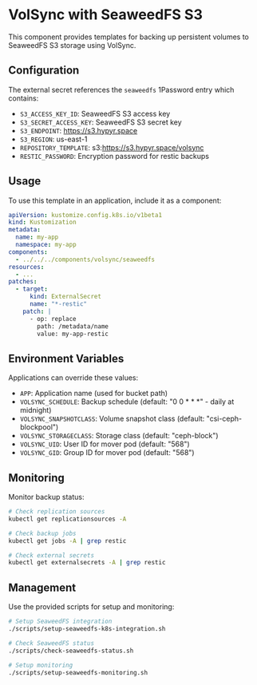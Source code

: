 # VolSync with SeaweedFS S3

This component provides templates for backing up persistent volumes to SeaweedFS S3 storage using VolSync.

## Configuration

The external secret references the `seaweedfs` 1Password entry which contains:

- `S3_ACCESS_KEY_ID`: SeaweedFS S3 access key
- `S3_SECRET_ACCESS_KEY`: SeaweedFS S3 secret key
- `S3_ENDPOINT`: https://s3.hypyr.space
- `S3_REGION`: us-east-1
- `REPOSITORY_TEMPLATE`: s3:https://s3.hypyr.space/volsync
- `RESTIC_PASSWORD`: Encryption password for restic backups

## Usage

To use this template in an application, include it as a component:

```yaml
apiVersion: kustomize.config.k8s.io/v1beta1
kind: Kustomization
metadata:
  name: my-app
  namespace: my-app
components:
  - ../../../components/volsync/seaweedfs
resources:
  - ...
patches:
  - target:
      kind: ExternalSecret
      name: "*-restic"
    patch: |
      - op: replace
        path: /metadata/name
        value: my-app-restic
```

## Environment Variables

Applications can override these values:

- `APP`: Application name (used for bucket path)
- `VOLSYNC_SCHEDULE`: Backup schedule (default: "0 0 * * *" - daily at midnight)
- `VOLSYNC_SNAPSHOTCLASS`: Volume snapshot class (default: "csi-ceph-blockpool")
- `VOLSYNC_STORAGECLASS`: Storage class (default: "ceph-block")
- `VOLSYNC_UID`: User ID for mover pod (default: "568")
- `VOLSYNC_GID`: Group ID for mover pod (default: "568")

## Monitoring

Monitor backup status:

```bash
# Check replication sources
kubectl get replicationsources -A

# Check backup jobs
kubectl get jobs -A | grep restic

# Check external secrets
kubectl get externalsecrets -A | grep restic
```

## Management

Use the provided scripts for setup and monitoring:

```bash
# Setup SeaweedFS integration
./scripts/setup-seaweedfs-k8s-integration.sh

# Check SeaweedFS status
./scripts/check-seaweedfs-status.sh

# Setup monitoring
./scripts/setup-seaweedfs-monitoring.sh
```
